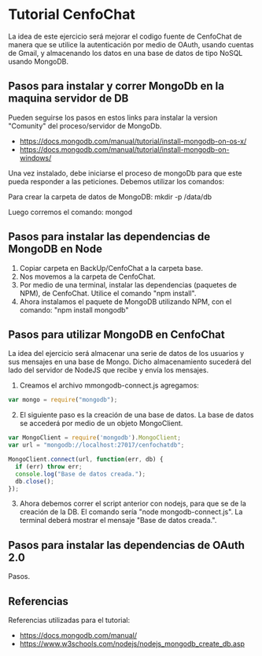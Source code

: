# Tutorial CenfoChat

La idea de este ejercicio será mejorar el codigo fuente de CenfoChat de manera que se utilice la autenticación
por medio de OAuth, usando cuentas de Gmail, y almacenando los datos en una base de datos de tipo NoSQL usando MongoDB.

## Pasos para instalar y correr MongoDb en la maquina servidor de DB

Pueden seguirse los pasos en estos links para instalar la version "Comunity" del proceso/servidor de MongoDb.

* https://docs.mongodb.com/manual/tutorial/install-mongodb-on-os-x/
* https://docs.mongodb.com/manual/tutorial/install-mongodb-on-windows/

Una vez instalado, debe iniciarse el proceso de mongoDb para que este pueda responder a las peticiones. Debemos utilizar los comandos:

Para crear la carpeta de datos de MongoDB:
mkdir -p /data/db

Luego corremos el comando:
mongod

## Pasos para instalar las dependencias de MongoDB en Node

1) Copiar carpeta en BackUp/CenfoChat a la carpeta base.
2) Nos movemos a la carpeta de CenfoChat.
3) Por medio de una terminal, instalar las dependencias (paquetes de NPM), de CenfoChat. Utilice el comando "npm install".
4) Ahora instalamos el paquete de MongoDB utilizando NPM, con el comando: "npm install mongodb"

## Pasos para utilizar MongoDB en CenfoChat

La idea del ejercicio será almacenar una serie de datos de los usuarios y sus mensajes en una base de Mongo. Dicho almacenamiento sucederá del lado del servidor de NodeJS que recibe y envía los mensajes.

1) Creamos el archivo mmongodb-connect.js agregamos:

```javascript
var mongo = require("mongodb");
```

2) El siguiente paso es la creación de una base de datos. La base de datos se accederá por medio de un objeto MongoClient.

```javascript
var MongoClient = require('mongodb').MongoClient;
var url = "mongodb://localhost:27017/cenfochatdb";

MongoClient.connect(url, function(err, db) {
  if (err) throw err;
  console.log("Base de datos creada.");
  db.close();
});
```

3) Ahora debemos correr el script anterior con nodejs, para que se de la creación de la DB. El comando sería "node mongodb-connect.js". La terminal deberá mostrar el mensaje "Base de datos creada.".



## Pasos para instalar las dependencias de OAuth 2.0

Pasos.

## Referencias

Referencias utilizadas para el tutorial:

* https://docs.mongodb.com/manual/
* https://www.w3schools.com/nodejs/nodejs_mongodb_create_db.asp
